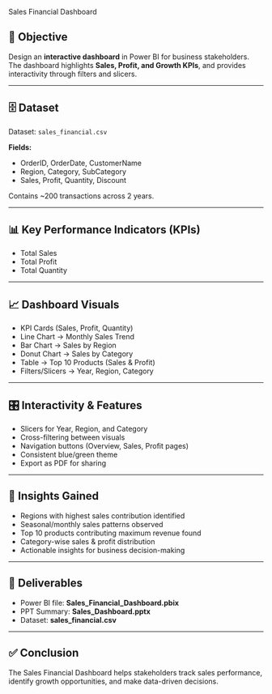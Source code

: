 Sales Financial Dashboard  

## 🎯 Objective  
Design an **interactive dashboard** in Power BI for business stakeholders. The dashboard highlights **Sales, Profit, and Growth KPIs**, and provides interactivity through filters and slicers.  

---

## 🗄️ Dataset  
Dataset: `sales_financial.csv`  

**Fields:**  
- OrderID, OrderDate, CustomerName  
- Region, Category, SubCategory  
- Sales, Profit, Quantity, Discount  

Contains ~200 transactions across 2 years.  

---

## 📊 Key Performance Indicators (KPIs)  
- Total Sales  
- Total Profit  
- Total Quantity  

---

## 📈 Dashboard Visuals  
- KPI Cards (Sales, Profit, Quantity)  
- Line Chart → Monthly Sales Trend  
- Bar Chart → Sales by Region  
- Donut Chart → Sales by Category  
- Table → Top 10 Products (Sales & Profit)  
- Filters/Slicers → Year, Region, Category  

---

## 🎛 Interactivity & Features  
- Slicers for Year, Region, and Category  
- Cross-filtering between visuals  
- Navigation buttons (Overview, Sales, Profit pages)  
- Consistent blue/green theme  
- Export as PDF for sharing  

---

## 📸 Insights Gained  
- Regions with highest sales contribution identified  
- Seasonal/monthly sales patterns observed  
- Top 10 products contributing maximum revenue found  
- Category-wise sales & profit distribution  
- Actionable insights for business decision-making  

---

## 🚀 Deliverables  
- Power BI file: **Sales_Financial_Dashboard.pbix**  
- PPT Summary: **Sales_Dashboard.pptx**  
- Dataset: **sales_financial.csv**  

---

## ✅ Conclusion  
The Sales Financial Dashboard helps stakeholders track sales performance, identify growth opportunities, and make data-driven decisions.
